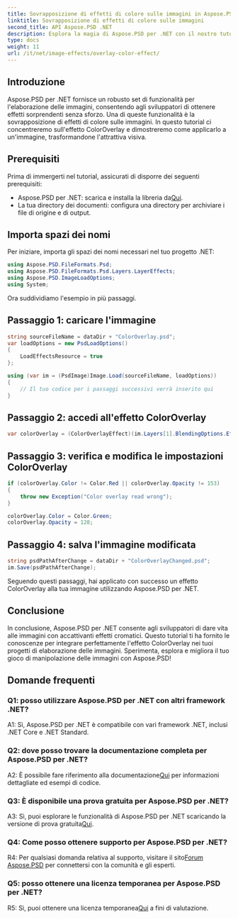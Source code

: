 ```yaml
---
title: Sovrapposizione di effetti di colore sulle immagini in Aspose.PSD per .NET
linktitle: Sovrapposizione di effetti di colore sulle immagini
second_title: API Aspose.PSD .NET
description: Esplora la magia di Aspose.PSD per .NET con il nostro tutorial sulla sovrapposizione di effetti di colore. Migliora il tuo gioco di elaborazione delle immagini senza sforzo.
type: docs
weight: 11
url: /it/net/image-effects/overlay-color-effect/
---
```

## Introduzione

Aspose.PSD per .NET fornisce un robusto set di funzionalità per l'elaborazione delle immagini, consentendo agli sviluppatori di ottenere effetti sorprendenti senza sforzo. Una di queste funzionalità è la sovrapposizione di effetti di colore sulle immagini. In questo tutorial ci concentreremo sull'effetto ColorOverlay e dimostreremo come applicarlo a un'immagine, trasformandone l'attrattiva visiva.

## Prerequisiti

Prima di immergerti nel tutorial, assicurati di disporre dei seguenti prerequisiti:

-  Aspose.PSD per .NET: scarica e installa la libreria da[Qui](https://releases.aspose.com/psd/net/).
- La tua directory dei documenti: configura una directory per archiviare i file di origine e di output.

## Importa spazi dei nomi

Per iniziare, importa gli spazi dei nomi necessari nel tuo progetto .NET:

```csharp
using Aspose.PSD.FileFormats.Psd;
using Aspose.PSD.FileFormats.Psd.Layers.LayerEffects;
using Aspose.PSD.ImageLoadOptions;
using System;
```

Ora suddividiamo l'esempio in più passaggi.

## Passaggio 1: caricare l'immagine

```csharp
string sourceFileName = dataDir + "ColorOverlay.psd";
var loadOptions = new PsdLoadOptions()
{
    LoadEffectsResource = true
};

using (var im = (PsdImage)Image.Load(sourceFileName, loadOptions))
{
    // Il tuo codice per i passaggi successivi verrà inserito qui
}
```

## Passaggio 2: accedi all'effetto ColorOverlay

```csharp
var colorOverlay = (ColorOverlayEffect)(im.Layers[1].BlendingOptions.Effects[0]);
```

## Passaggio 3: verifica e modifica le impostazioni ColorOverlay

```csharp
if (colorOverlay.Color != Color.Red || colorOverlay.Opacity != 153)
{
    throw new Exception("Color overlay read wrong");
}

colorOverlay.Color = Color.Green;
colorOverlay.Opacity = 128;
```

## Passaggio 4: salva l'immagine modificata

```csharp
string psdPathAfterChange = dataDir + "ColorOverlayChanged.psd";
im.Save(psdPathAfterChange);
```

Seguendo questi passaggi, hai applicato con successo un effetto ColorOverlay alla tua immagine utilizzando Aspose.PSD per .NET.

## Conclusione

In conclusione, Aspose.PSD per .NET consente agli sviluppatori di dare vita alle immagini con accattivanti effetti cromatici. Questo tutorial ti ha fornito le conoscenze per integrare perfettamente l'effetto ColorOverlay nei tuoi progetti di elaborazione delle immagini. Sperimenta, esplora e migliora il tuo gioco di manipolazione delle immagini con Aspose.PSD!

## Domande frequenti

### Q1: posso utilizzare Aspose.PSD per .NET con altri framework .NET?

A1: Sì, Aspose.PSD per .NET è compatibile con vari framework .NET, inclusi .NET Core e .NET Standard.

### Q2: dove posso trovare la documentazione completa per Aspose.PSD per .NET?

A2: È possibile fare riferimento alla documentazione[Qui](https://reference.aspose.com/psd/net/) per informazioni dettagliate ed esempi di codice.

### Q3: È disponibile una prova gratuita per Aspose.PSD per .NET?

A3: Sì, puoi esplorare le funzionalità di Aspose.PSD per .NET scaricando la versione di prova gratuita[Qui](https://releases.aspose.com/).

### Q4: Come posso ottenere supporto per Aspose.PSD per .NET?

 R4: Per qualsiasi domanda relativa al supporto, visitare il sito[Forum Aspose.PSD](https://forum.aspose.com/c/psd/34) per connettersi con la comunità e gli esperti.

### Q5: posso ottenere una licenza temporanea per Aspose.PSD per .NET?

 R5: Sì, puoi ottenere una licenza temporanea[Qui](https://purchase.aspose.com/temporary-license/) a fini di valutazione.